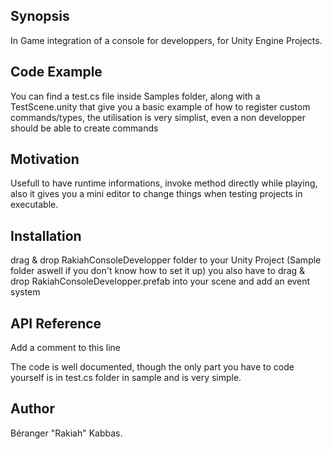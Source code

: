 ## Synopsis

In Game integration of a console for developpers, for Unity Engine Projects.

## Code Example

You can find a test.cs file inside Samples folder, along with a TestScene.unity that give you a basic example
of how to register custom commands/types, the utilisation is very simplist, even a non developper should be able to create commands

## Motivation

Usefull to have runtime informations, invoke method directly while playing,
also it gives you a mini editor to change things when testing projects in executable.

## Installation

drag & drop RakiahConsoleDevelopper folder to your Unity Project (Sample folder aswell if you don't know how to set it up)
you also have to drag & drop RakiahConsoleDevelopper.prefab into your scene and add an event system

## API Reference
Add a comment to this line

The code is well documented, though the only part you have to code yourself is in test.cs folder in sample and is very simple.

## Author

Béranger "Rakiah" Kabbas.
